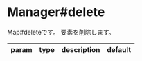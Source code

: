 # Manager#delete
Map#deleteです。
要素を削除します。

**param**|**type**|**description**|**default**  
---|---|---|---  